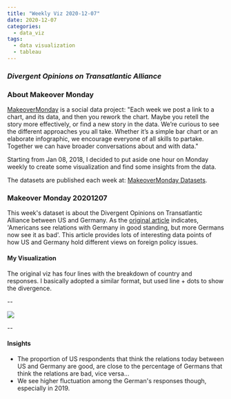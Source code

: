 ```yaml
---
title: "Weekly Viz 2020-12-07"
date: 2020-12-07
categories:
  - data_viz
tags:
  - data visualization
  - tableau
---
```


### *Divergent Opinions on Transatlantic Alliance*


### About Makeover Monday

[MakeoverMonday](http://www.makeovermonday.co.uk/) is a social data project:
"Each week we post a link to a chart, and its data, and then you rework the chart.
Maybe you retell the story more effectively, or find a new story in the data.
We’re curious to see the different approaches you all take. Whether it’s a simple bar chart or an elaborate infographic, we encourage everyone of all skills to partake.
Together we can have broader conversations about and with data."

Starting from Jan 08, 2018, I decided to put aside one hour on Monday weekly to create some visualization and find some insights from the data.

The datasets are published each week at: [MakeoverMonday Datasets](http://www.makeovermonday.co.uk/data/).

### Makeover Monday 20201207

This week's dataset is about the Divergent Opinions on Transatlantic Alliance between US and Germany. As the [original article](https://www.pewresearch.org/global/2020/11/23/americans-and-germans-head-into-2021-with-divergent-opinions-on-transatlantic-alliance/) indicates, 'Americans see relations with Germany in good standing, but more Germans now see it as bad'. This article provides lots of interesting data points of how US and Germany hold different views on foreign policy issues.  

#### My Visualization

The original viz has four lines with the breakdown of country and responses. I basically adopted a similar format, but used line + dots to show the divergence.  

--  
<div class='tableauPlaceholder' id='viz1607406118729' style='position: relative'>
<noscript><a href='#'>
  <img alt=' ' src='https:&#47;&#47;public.tableau.com&#47;static&#47;images&#47;Ma&#47;MakeOverMonday20201207DivergentOpinionsonTransatlanticAlliance&#47;DivergentOpinionsonTransatlanticAlliance&#47;1_rss.png' style='border: none' />
</a></noscript>
<object class='tableauViz'  style='display:none;'>
  <param name='host_url' value='https%3A%2F%2Fpublic.tableau.com%2F' />
  <param name='embed_code_version' value='3' />
  <param name='site_root' value='' />
  <param name='name' value='MakeOverMonday20201207DivergentOpinionsonTransatlanticAlliance&#47;DivergentOpinionsonTransatlanticAlliance' />
  <param name='tabs' value='no' />
  <param name='toolbar' value='yes' />
  <param name='static_image' value='https:&#47;&#47;public.tableau.com&#47;static&#47;images&#47;Ma&#47;MakeOverMonday20201207DivergentOpinionsonTransatlanticAlliance&#47;DivergentOpinionsonTransatlanticAlliance&#47;1.png' />
  <param name='animate_transition' value='yes' />
  <param name='display_static_image' value='yes' />
  <param name='display_spinner' value='yes' />
  <param name='display_overlay' value='yes' />
  <param name='display_count' value='yes' />
  <param name='language' value='en' />
  <param name='filter' value='publish=yes' />
</object></div>             
<script type='text/javascript'>      
  var divElement = document.getElementById('viz1607406118729');     
  var vizElement = divElement.getElementsByTagName('object')[0];          
  if ( divElement.offsetWidth > 800 ) { vizElement.style.width='800px';vizElement.style.height='827px';} else if ( divElement.offsetWidth > 500 ) { vizElement.style.width='800px';vizElement.style.height='827px';} else { vizElement.style.width='100%';vizElement.style.height='727px';}       
  var scriptElement = document.createElement('script');                
  scriptElement.src = 'https://public.tableau.com/javascripts/api/viz_v1.js';     
  vizElement.parentNode.insertBefore(scriptElement, vizElement);          
</script>
  
--  

#### Insights
* The proportion of US respondents that think the relations today between US and Germany are good, are close to the percentage of Germans that think the relations are bad, vice versa...  
* We see higher fluctuation among the German's responses though, especially in 2019.  

